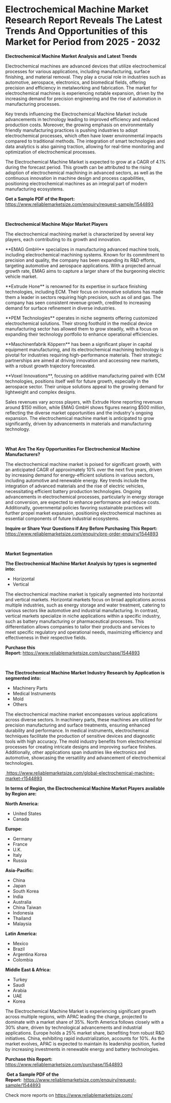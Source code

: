 <p><h1>Electrochemical Machine Market Research Report Reveals The Latest Trends And Opportunities of this Market for Period from 2025 - 2032</h1></p><p><strong>Electrochemical Machine Market Analysis and Latest Trends</strong></p>
<p><p>Electrochemical machines are advanced devices that utilize electrochemical processes for various applications, including manufacturing, surface finishing, and material removal. They play a crucial role in industries such as automotive, aerospace, electronics, and biomedical fields, offering precision and efficiency in metalworking and fabrication. The market for electrochemical machines is experiencing notable expansion, driven by the increasing demand for precision engineering and the rise of automation in manufacturing processes.</p><p>Key trends influencing the Electrochemical Machine Market include advancements in technology leading to improved efficiency and reduced production costs. Moreover, the growing emphasis on environmentally friendly manufacturing practices is pushing industries to adopt electrochemical processes, which often have lower environmental impacts compared to traditional methods. The integration of smart technologies and data analytics is also gaining traction, allowing for real-time monitoring and optimization of electrochemical processes.</p><p>The Electrochemical Machine Market is expected to grow at a CAGR of 4.1% during the forecast period. This growth can be attributed to the rising adoption of electrochemical machining in advanced sectors, as well as the continuous innovation in machine design and process capabilities, positioning electrochemical machines as an integral part of modern manufacturing ecosystems.</p></p>
<p><strong>Get a Sample PDF of the Report:&nbsp;</strong> <a href="https://www.reliablemarketsize.com/enquiry/request-sample/1544893?utm_campaign=2378&utm_medium=2&utm_source=Github&utm_content=ia&utm_term=17022025&utm_id=electrochemical-machine">https://www.reliablemarketsize.com/enquiry/request-sample/1544893</a></p>
<p>&nbsp;</p>
<p><strong>Electrochemical Machine Major Market Players</strong></p>
<p><p>The electrochemical machining market is characterized by several key players, each contributing to its growth and innovation. </p><p>**EMAG GmbH** specializes in manufacturing advanced machine tools, including electrochemical machining systems. Known for its commitment to precision and quality, the company has been expanding its R&D efforts, targeting automotive and aerospace applications. With a projected annual growth rate, EMAG aims to capture a larger share of the burgeoning electric vehicle market.</p><p>**Extrude Hone** is renowned for its expertise in surface finishing technologies, including ECM. Their focus on innovative solutions has made them a leader in sectors requiring high precision, such as oil and gas. The company has seen consistent revenue growth, credited to increasing demand for surface refinement in diverse industries.</p><p>**PEM Technologies** operates in niche segments offering customized electrochemical solutions. Their strong foothold in the medical device manufacturing sector has allowed them to grow steadily, with a focus on expanding their technology portfolio to enhance operational efficiencies.</p><p>**Maschinenfabrik Köppern** has been a significant player in capital equipment manufacturing, and its electrochemical machining technology is pivotal for industries requiring high-performance materials. Their strategic partnerships are aimed at driving innovation and accessing new markets, with a robust growth trajectory forecasted.</p><p>**Voxel Innovations**, focusing on additive manufacturing paired with ECM technologies, positions itself well for future growth, especially in the aerospace sector. Their unique solutions appeal to the growing demand for lightweight and complex designs.</p><p>Sales revenues vary across players, with Extrude Hone reporting revenues around $150 million, while EMAG GmbH shows figures nearing $500 million, reflecting the diverse market opportunities and the industry's ongoing expansion. The electrochemical machine market is anticipated to grow significantly, driven by advancements in materials and manufacturing technology.</p></p>
<p>&nbsp;</p>
<p><strong>What Are The Key Opportunities For Electrochemical Machine Manufacturers?</strong></p>
<p><p>The electrochemical machine market is poised for significant growth, with an anticipated CAGR of approximately 10% over the next five years, driven by increasing demand for energy-efficient solutions in various sectors, including automotive and renewable energy. Key trends include the integration of advanced materials and the rise of electric vehicles, necessitating efficient battery production technologies. Ongoing advancements in electrochemical processes, particularly in energy storage and conversion, are expected to enhance performance and reduce costs. Additionally, governmental policies favoring sustainable practices will further propel market expansion, positioning electrochemical machines as essential components of future industrial ecosystems.</p></p>
<p><strong>Inquire or Share Your Questions If Any Before Purchasing This Report:</strong> <a href="https://www.reliablemarketsize.com/enquiry/pre-order-enquiry/1544893?utm_campaign=2378&utm_medium=2&utm_source=Github&utm_content=ia&utm_term=17022025&utm_id=electrochemical-machine">https://www.reliablemarketsize.com/enquiry/pre-order-enquiry/1544893</a></p>
<p>&nbsp;</p>
<p><strong>Market Segmentation</strong></p>
<p><strong>The Electrochemical Machine Market Analysis by types is segmented into:</strong></p>
<p><ul><li>Horizontal</li><li>Vertical</li></ul></p>
<p><p>The electrochemical machine market is typically segmented into horizontal and vertical markets. Horizontal markets focus on broad applications across multiple industries, such as energy storage and water treatment, catering to various sectors like automotive and industrial manufacturing. In contrast, vertical markets specialize in niche applications within a specific industry, such as battery manufacturing or pharmaceutical processes. This differentiation allows companies to tailor their products and services to meet specific regulatory and operational needs, maximizing efficiency and effectiveness in their respective fields.</p></p>
<p><strong>Purchase this Report:&nbsp;</strong><a href="https://www.reliablemarketsize.com/purchase/1544893?utm_campaign=2378&utm_medium=2&utm_source=Github&utm_content=ia&utm_term=17022025&utm_id=electrochemical-machine">https://www.reliablemarketsize.com/purchase/1544893</a></p>
<p>&nbsp;</p>
<p><strong>The Electrochemical Machine Market Industry Research by Application is segmented into:</strong></p>
<p><ul><li>Machinery Parts</li><li>Medical Instruments</li><li>Mold</li><li>Others</li></ul></p>
<p><p>The electrochemical machine market encompasses various applications across diverse sectors. In machinery parts, these machines are utilized for precision manufacturing and surface treatments, ensuring enhanced durability and performance. In medical instruments, electrochemical techniques facilitate the production of sensitive devices and diagnostic tools with high accuracy. The mold industry benefits from electrochemical processes for creating intricate designs and improving surface finishes. Additionally, other applications span industries like electronics and automotive, showcasing the versatility and advancement of electrochemical technologies.</p></p>
<p><a href="https://www.reliablemarketsize.com/global-electrochemical-machine-market-r1544893?utm_campaign=2378&utm_medium=2&utm_source=Github&utm_content=ia&utm_term=17022025&utm_id=electrochemical-machine">&nbsp;https://www.reliablemarketsize.com/global-electrochemical-machine-market-r1544893</a></p>
<p><strong>In terms of Region, the Electrochemical Machine Market Players available by Region are:</strong></p>
<p>
    <p> <strong> North America: </strong>
        <ul>
            <li>United States</li>
            <li>Canada</li>
        </ul>
        </p> 
    <p> <strong> Europe: </strong>
        <ul>
            <li>Germany</li>
            <li>France</li>
            <li>U.K.</li>
            <li>Italy</li>
            <li>Russia</li>
        </ul>
        </p> 
    <p> <strong> Asia-Pacific: </strong>
        <ul>
            <li>China</li>
            <li>Japan</li>
            <li>South Korea</li>
            <li>India</li>
            <li>Australia</li>
            <li>China Taiwan</li>
            <li>Indonesia</li>
            <li>Thailand</li>
            <li>Malaysia</li>
        </ul>
        </p> 
    <p> <strong> Latin America: </strong>
        <ul>
            <li>Mexico</li>
            <li>Brazil</li>
            <li>Argentina Korea</li>
            <li>Colombia</li>
        </ul>
        </p> 
    <p> <strong> Middle East & Africa: </strong>
        <ul>
            <li>Turkey</li>
            <li>Saudi</li>
            <li>Arabia</li>
            <li>UAE</li>
            <li>Korea</li>
        </ul>
    </p>
    </p>
<p><p>The Electrochemical Machine Market is experiencing significant growth across multiple regions, with APAC leading the charge, projected to dominate with a market share of 35%. North America follows closely with a 30% share, driven by technological advancements and industrial applications. Europe holds a 25% market share, benefiting from robust R&D initiatives. China, exhibiting rapid industrialization, accounts for 10%. As the market evolves, APAC is expected to maintain its leadership position, fueled by increasing investments in renewable energy and battery technologies.</p></p>
<p><strong>Purchase this Report: </strong><a href="https://www.reliablemarketsize.com/purchase/1544893?utm_campaign=2378&utm_medium=2&utm_source=Github&utm_content=ia&utm_term=17022025&utm_id=electrochemical-machine">https://www.reliablemarketsize.com/purchase/1544893</a></p>
<p>&nbsp;<strong>Get a Sample PDF of the Report:&nbsp;&nbsp;</strong><a href="https://www.reliablemarketsize.com/enquiry/request-sample/1544893?utm_campaign=2378&utm_medium=2&utm_source=Github&utm_content=ia&utm_term=17022025&utm_id=electrochemical-machine">https://www.reliablemarketsize.com/enquiry/request-sample/1544893</a></p>
<p><strong></strong></p>
<p>Check more reports on <a href="https://www.reliablemarketsize.com/?utm_campaign=2378&utm_medium=2&utm_source=Github&utm_content=ia&utm_term=17022025&utm_id=electrochemical-machine">https://www.reliablemarketsize.com/</a></p>